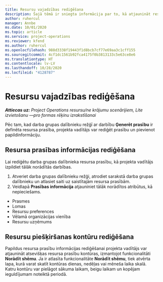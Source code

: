 ```yaml
---
title: Resursu vajadzības rediģēšana
description: Šajā tēmā ir sniegta informācija par to, kā atjaunināt resursu prasību informāciju.
author: ruhercul
manager: Annbe
ms.date: 10/01/2020
ms.topic: article
ms.service: project-operations
ms.reviewer: kfend
ms.author: ruhercul
ms.openlocfilehash: 988d3338f19443f1d8bcb7cf77e69aa3c1cff155
ms.sourcegitcommit: 4cf1dc1561b92fca4175f0b3813133c5e63ce8e6
ms.translationtype: HT
ms.contentlocale: lv-LV
ms.lasthandoff: 10/28/2020
ms.locfileid: "4128787"
---
```

# <a name="edit-a-resource-requirement"></a>Resursu vajadzības rediģēšana

_**Attiecas uz:** Project Operations resursu/ne krājumu scenārijiem, Lite izvietošanu —pro formas rēķinu izrakstīšanai_

Pēc tam, kad darba grupas dalībnieku režģī ar darbību **Ģenerēt prasību** ir definēta resursa prasība, projekta vadītājs var rediģēt prasību un pievienot papildinformāciju.

## <a name="edit-resource-requirement-details"></a>Resursa prasības informācijas rediģēšana

Lai rediģētu darba grupas dalībnieka resursa prasību, kā projekta vadītājs izpildiet tālāk norādītās darbības.

1. Atveriet darba grupas dalībnieku režģi, atrodiet sarakstā darba grupas dalībnieku un atlasiet saiti uz saistītajām resursa prasībām.
2. Veidlapā **Prasības informācija** atjauniniet tālāk norādītos atribūtus, kā nepieciešams.

- Prasmes
- Lomas
- Resursu preferences
- Vēlamā organizācijas vienība
- Resursu uzņēmums

## <a name="edit-resource-assignment-contours"></a>Resursu piešķiršanas kontūru rediģēšana

Papildus resursa prasību informācijas rediģēšanai projekta vadītājs var atjaunināt atsevišķas resursa prasību kontūras, izmantojot funkcionalitāti **Norādīt shēmu**. Ja ir atlasīta funkcionalitāte **Norādīt shēmu**, tiek atvērta lapa, kurā varat skatīt kontūras dienas, nedēļas vai mēneša laika skalā. Katru kontūru var pielāgot sākuma laikam, beigu laikam un kopējam ieguldījumam noteiktā periodā.